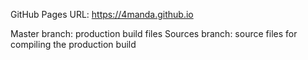 GitHub Pages URL: https://4manda.github.io


Master branch: production build files
Sources branch: source files for compiling the production build
